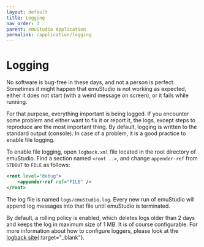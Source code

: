 ```yaml
---
layout: default
title: Logging
nav_order: 3
parent: emuStudio Application
permalink: /application/logging
---
```


# Logging

No software is bug-free in these days, and not a person is perfect. Sometimes it might happen that emuStudio is not
working as expected, either it does not start (with a weird message on screen), or it fails while running.

For that purpose, everything important is being logged. If you encounter some problem and either want to fix it or report it, the logs, except steps to reproduce are the most important thing.
By default, logging is written to the standard output (console). In case of a problem, it is a good practice to enable file logging.
 
To enable file logging, open `logback.xml` file located in the root directory of emuStudio. Find a section named `<root ..>`, and change `appender-ref` from `STDOUT` to `FILE` as follows:

```xml
<root level="debug">
    <appender-ref ref="FILE" />
</root>
```

The log file is named `logs/emuStudio.log`. Every new run of emuStudio will append log messages into that file until emuStudio is terminated.

By default, a rolling policy is enabled, which deletes logs older than 2 days and keeps the log in maximum size of 1 MB. It is of course configurable. For more information about how to configure loggers, please look at the [logback site][logback]{:target="_blank"}.


[logback]: http://logback.qos.ch/manual/configuration.html

